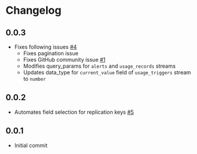 # Changelog

## 0.0.3
  * Fixes following issues [#4](https://github.com/singer-io/tap-twilio/pull/4)
      * Fixes pagination issue
      * Fixes GitHub community issue [#1](https://github.com/singer-io/tap-twilio/issues/1)
      * Modifies query_params for `alerts` and `usage_records` streams
      * Updates data_type for `current_value` field of `usage_triggers` stream to `number`

## 0.0.2
  * Automates field selection for replication keys [#5](https://github.com/singer-io/tap-twilio/pull/5)

## 0.0.1
  * Initial commit
